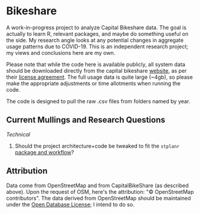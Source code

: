 # Bikeshare

A work-in-progress project to analyze Capital Bikeshare data. The goal is actually to learn R, relevant packages, and maybe do something useful on the side. My research angle looks at any potential changes in aggregate usage patterns due to COVID-19. This is an independent research project; my views and conclusions here are my own.

Please note that while the code here is available publicly, all system data should be downloaded directly from the capital bikeshare [website](https://www.capitalbikeshare.com/system-data), as per their [license agreement](https://www.capitalbikeshare.com/data-license-agreement). The full usage data is quite large (~4gb), so please make the appropriate adjustments or time allotments when running the code.

The code is designed to pull the raw .csv files from folders named by year. 

## Current Mullings and Research Questions
_Technical_
1. Should the project architecture+code be tweaked to fit the `stplanr` [package and workflow](https://github.com/ropensci/stplanr)?

## Attribution

Data come from OpenStreetMap and from CapitalBikeShare (as described above). Upon the request of OSM, here's the attribution:  "© OpenStreetMap contributors". The data derived from OpenStreetMap should be maintained under the [Open Database License](www.opendatacommons.org/licenses/odbl); I intend to do so. 
